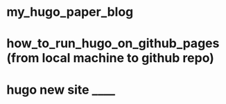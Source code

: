 # my_hugo_paper_blog
# how_to_run_hugo_on_github_pages (from local machine to github repo)
# hugo new site ____
# 
